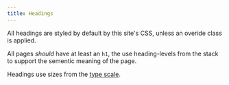 ```yaml
---
title: Headings
---
```

All headings are styled by default by this site's CSS, unless an overide class is applied.

All pages _should_ have at least an `h1`, the use heading-levels from the stack to support the sementic meaning of the page.

Headings use sizes from the [type scale](/kanga/typography-type-scale/).

<example url='/kanga/example/typography/headings' height='300'>
